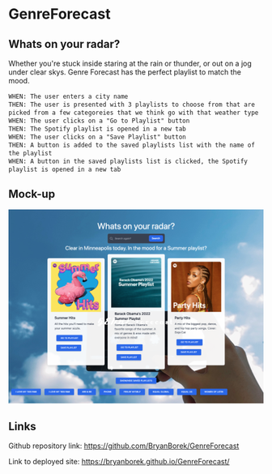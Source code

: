 # GenreForecast

## Whats on your radar?

Whether you're stuck inside staring at the rain or thunder, or out on a jog under clear skys. Genre Forecast has the perfect playlist to match the mood.

```
WHEN: The user enters a city name
THEN: The user is presented with 3 playlists to choose from that are picked from a few categoreies that we think go with that weather type
WHEN: The user clicks on a "Go to Playlist" button
THEN: The Spotify playlist is opened in a new tab
WHEN: The user clicks on a "Save Playlist" button
THEN: A button is added to the saved playlists list with the name of the playlist
WHEN: A button in the saved playlists list is clicked, the Spotify playlist is opened in a new tab
```

## Mock-up

![genre forecast img](genremockup.png)

## Links

Github repository link: https://github.com/BryanBorek/GenreForecast

Link to deployed site: https://bryanborek.github.io/GenreForecast/